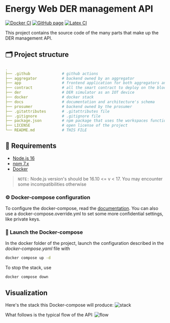 # Energy Web DER management API

[![Docker CI](https://github.com/TendTo/EW-DER-API/actions/workflows/docker.yml/badge.svg)](https://github.com/TendTo/EW-DER-API/actions/workflows/docker.yml)
[![GitHub page](https://github.com/TendTo/EW-DER-API/actions/workflows/github-page.yml/badge.svg)](https://github.com/TendTo/EW-DER-API/actions/workflows/github-page.yml)
[![Latex CI](https://github.com/TendTo/EW-DER-API/actions/workflows/latex.yml/badge.svg)](https://github.com/TendTo/EW-DER-API/actions/workflows/latex.yml)

This project contains the source code of the many parts that make up the DER management API.

## 🗂 Project structure

```yaml
.
├── .github              # github actions
├── aggregator           # backend owned by an aggregator
├── app                  # frontend application for both aggregators and common users
├── contract             # all the smart contract to deploy on the blockchain
├── der                  # DER simulator as an IOT device
├── docker               # docker stack
├── docs                 # documentation and architecture's schema
├── prosumer             # backend owned by the prosumer
├── .gitattributes       # .gitattributes file
├── .gitignore           # .gitignore file
├── package.json         # npm package that uses the workspaces functionalities of npm >=7
├── LICENSE              # open license of the project
└── README.md            # THIS FILE
```

## 🧾 Requirements

- [Node.js 16](https://nodejs.org/en/)
- [npm 7.x](https://www.npmjs.com/)
- [Docker](https://hub.docker.com/search/?type=edition&offering=community)

> `NOTE:` Node.js version's should be 16.10 <= v < 17. You may encounter some incompatibilities otherwise

### ⚙️ Docker-compose configuration

To configure the docker-compose, read the [documentation](./docker/README.md).
You can also use a docker-compose.override.yml to set some more confidential settings, like private keys.

### 🐳 Launch the Docker-compose

In the docker folder of the project, launch the configuration described in the _docker-compose.yaml_ file with

```bash
docker compose up -d
```

To stop the stack, use

```bash
docker compose down
```

## Visualization

Here's the stack this Docker-compose will produce:
![stack](http://www.plantuml.com/plantuml/proxy?cache=no&src=https://raw.githubusercontent.com/TendTo/EW-DER-API/master/docs/diagrams/docker-compose-stack.puml)

What follows is the typical flow of the API:
![flow](http://www.plantuml.com/plantuml/proxy?cache=no&src=https://raw.githubusercontent.com/TendTo/EW-DER-API/master/docs/diagrams/api-sequence.puml)
